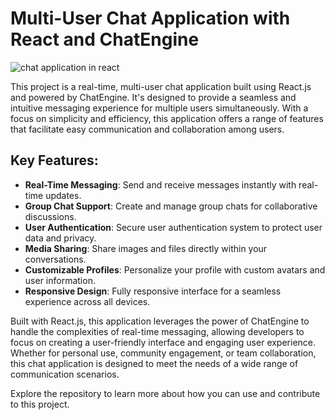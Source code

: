 # Multi-User Chat Application with React and ChatEngine
![chat application in react ](https://github.com/user-attachments/assets/278a9056-602a-4edb-af76-1054b11c1118)

This project is a real-time, multi-user chat application built using React.js and powered by ChatEngine. It's designed to provide a seamless and intuitive messaging experience for multiple users simultaneously. With a focus on simplicity and efficiency, this application offers a range of features that facilitate easy communication and collaboration among users.

## Key Features:

- **Real-Time Messaging**: Send and receive messages instantly with real-time updates.
- **Group Chat Support**: Create and manage group chats for collaborative discussions.
- **User Authentication**: Secure user authentication system to protect user data and privacy.
- **Media Sharing**: Share images and files directly within your conversations.
- **Customizable Profiles**: Personalize your profile with custom avatars and user information.
- **Responsive Design**: Fully responsive interface for a seamless experience across all devices.

Built with React.js, this application leverages the power of ChatEngine to handle the complexities of real-time messaging, allowing developers to focus on creating a user-friendly interface and engaging user experience. Whether for personal use, community engagement, or team collaboration, this chat application is designed to meet the needs of a wide range of communication scenarios.

Explore the repository to learn more about how you can use and contribute to this project.
